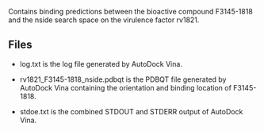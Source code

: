 Contains binding predictions between the bioactive compound F3145-1818 and the nside search space on the virulence factor rv1821.

## Files

- log.txt is the log file generated by AutoDock Vina.

- rv1821_F3145-1818_nside.pdbqt is the PDBQT file generated by AutoDock Vina containing the orientation and binding location of F3145-1818.

- stdoe.txt is the combined STDOUT and STDERR output of AutoDock Vina.

